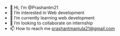 - 👋 Hi, I’m @Prashantm21
- 👀 I’m interested in Web development
- 🌱 I’m currently learning web development
- 💞️ I’m looking to collaborate on internship
- 📫 How to reach me prashantmanjula21@gmail.com

<!---
Prashantm21/Prashantm21 is a ✨ special ✨ repository because its `README.md` (this file) appears on your GitHub profile.
You can click the Preview link to take a look at your changes.
--->
